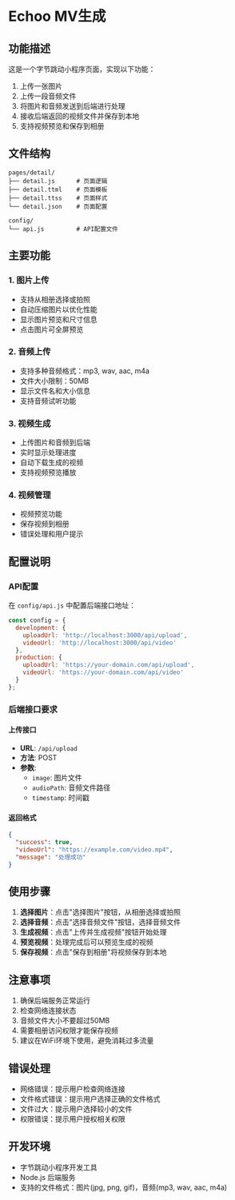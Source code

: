 # Echoo MV生成

## 功能描述

这是一个字节跳动小程序页面，实现以下功能：
1. 上传一张图片
2. 上传一段音频文件
3. 将图片和音频发送到后端进行处理
4. 接收后端返回的视频文件并保存到本地
5. 支持视频预览和保存到相册

## 文件结构

```
pages/detail/
├── detail.js      # 页面逻辑
├── detail.ttml    # 页面模板
├── detail.ttss    # 页面样式
└── detail.json    # 页面配置

config/
└── api.js         # API配置文件
```

## 主要功能

### 1. 图片上传
- 支持从相册选择或拍照
- 自动压缩图片以优化性能
- 显示图片预览和尺寸信息
- 点击图片可全屏预览

### 2. 音频上传
- 支持多种音频格式：mp3, wav, aac, m4a
- 文件大小限制：50MB
- 显示文件名和大小信息
- 支持音频试听功能

### 3. 视频生成
- 上传图片和音频到后端
- 实时显示处理进度
- 自动下载生成的视频
- 支持视频预览播放

### 4. 视频管理
- 视频预览功能
- 保存视频到相册
- 错误处理和用户提示

## 配置说明

### API配置
在 `config/api.js` 中配置后端接口地址：

```javascript
const config = {
  development: {
    uploadUrl: 'http://localhost:3000/api/upload',
    videoUrl: 'http://localhost:3000/api/video'
  },
  production: {
    uploadUrl: 'https://your-domain.com/api/upload',
    videoUrl: 'https://your-domain.com/api/video'
  }
};
```

### 后端接口要求

#### 上传接口
- **URL**: `/api/upload`
- **方法**: POST
- **参数**:
  - `image`: 图片文件
  - `audioPath`: 音频文件路径
  - `timestamp`: 时间戳

#### 返回格式
```json
{
  "success": true,
  "videoUrl": "https://example.com/video.mp4",
  "message": "处理成功"
}
```

## 使用步骤

1. **选择图片**：点击"选择图片"按钮，从相册选择或拍照
2. **选择音频**：点击"选择音频文件"按钮，选择音频文件
3. **生成视频**：点击"上传并生成视频"按钮开始处理
4. **预览视频**：处理完成后可以预览生成的视频
5. **保存视频**：点击"保存到相册"将视频保存到本地

## 注意事项

1. 确保后端服务正常运行
2. 检查网络连接状态
3. 音频文件大小不要超过50MB
4. 需要相册访问权限才能保存视频
5. 建议在WiFi环境下使用，避免消耗过多流量

## 错误处理

- 网络错误：提示用户检查网络连接
- 文件格式错误：提示用户选择正确的文件格式
- 文件过大：提示用户选择较小的文件
- 权限错误：提示用户授权相关权限

## 开发环境

- 字节跳动小程序开发工具
- Node.js 后端服务
- 支持的文件格式：图片(jpg, png, gif)，音频(mp3, wav, aac, m4a) 